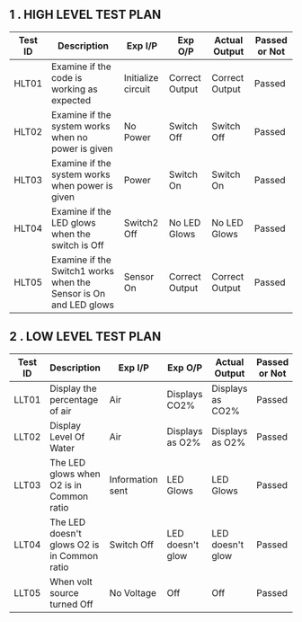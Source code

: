 1 . HIGH LEVEL TEST PLAN
-----------------------------------------------------------------------------------------------------------------------------------------------------------------------------------

| Test ID | Description | Exp I/P | Exp O/P | Actual Output | Passed or Not |
|---------|-------------|---------|---------|---------------|---------------|
| HLT01 | Examine if the code is working as expected | Initialize circuit | Correct Output | Correct Output | Passed |
| HLT02 | Examine if the system works when no power is given | No Power | Switch Off | Switch Off | Passed |
| HLT03 | Examine if the system works when power is given | Power | Switch On | Switch On | Passed |
| HLT04 | Examine if the LED glows when the switch is Off | Switch2 Off | No LED Glows | No LED Glows | Passed |
| HLT05 | Examine if the Switch1 works when the Sensor is On and LED glows| Sensor On | Correct Output | Correct Output | Passed | 

2 . LOW LEVEL TEST PLAN
-----------------------------------------------------------------------------------------------------------------------------------------------------------------------------------
| Test ID | Description | Exp I/P | Exp O/P | Actual Output | Passed or Not |
|---------|-------------|---------|---------|---------------|---------------| 
| LLT01 | Display the percentage of air | Air  | Displays  CO2% | Displays as CO2% | Passed |
| LLT02 | Display Level Of Water | Air | Displays as O2% | Displays as O2% | Passed |
| LLT03 | The LED glows when O2 is in Common ratio | Information sent | LED Glows | LED Glows | Passed | 
| LLT04 | The LED doesn't glows  O2 is in Common ratio | Switch Off | LED doesn't glow | LED doesn't glow | Passed |
| LLT05 | When volt source turned Off | No Voltage | Off | Off | Passed | 
